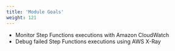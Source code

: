 ```yaml
---
title: 'Module Goals'
weight: 121
---
```


- Monitor Step Functions executions with Amazon CloudWatch
- Debug failed Step Functions executions using AWS X-Ray